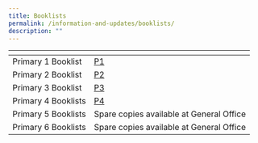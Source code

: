 ```yaml
---
title: Booklists
permalink: /information-and-updates/booklists/
description: ""
---
```






<table>
<thead>
  <tr>
    <th></th>
    <th></th>
  </tr>
</thead>
<tbody>
  <tr>
    <td>Primary 1 Booklist</td>
    <td><a href="/files/INFORMATION%20AND%20UPDATES/Booklist_2022/2022%20P1%20Book%20List.pdf" target = "_blank">P1</a></td>
  </tr>
  <tr>
    <td>Primary 2 Booklist</td>
    <td><a href="/files/INFORMATION%20AND%20UPDATES/Booklist_2022/2022%20P2%20Book%20List.pdf" target = "_blank">P2</a><br></td>
  </tr>
  <tr>
    <td>Primary 3 Booklist</td>
    <td><a href="/files/INFORMATION%20AND%20UPDATES/Booklist_2022/2022%20P3%20Book%20List.pdf" target = "_blank">P3</a><br></td>
  </tr>
  <tr>
    <td>Primary 4 Booklists</td>
    <td><a href="/files/INFORMATION%20AND%20UPDATES/Booklist_2022/2022%20P4%20Book%20List.pdf" target = "_blank">P4</a><br></td>
  </tr>
  <tr>
    <td>Primary 5 Booklists</td>
    <td>Spare copies available at General Office</td>
  </tr>
  <tr>
    <td>Primary 6 Booklists</td>
    <td>Spare copies available at General Office</td>
  </tr>
</tbody>
</table>